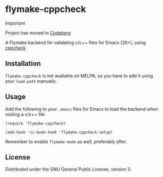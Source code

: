 # flymake-cppcheck

> [!IMPORTANT]
> Project has moved to [Codeberg](https://codeberg.org/shaohme/flymake-cppcheck)

A Flymake backend for validating c/c++ files for Emacs (26+), using
[cppcheck](https://cppcheck.sourceforge.io/)

## Installation

`flymake-cppcheck` is not available on MELPA, so you have to add
it using your `load-path` manually.

## Usage

Add the following to your `.emacs` files for Emacs to load the backend
when visiting a c/c++ file

```elisp
(require 'flymake-cppcheck)

(add-hook 'cc-mode-hook 'flymake-cppcheck-setup)
```

Remember to enable `flymake-mode` as well, preferably after.

## License

Distributed under the GNU General Public License, version 3.
